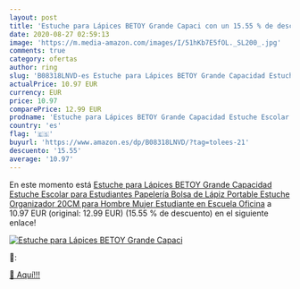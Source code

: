 ```yaml
---
layout: post
title: 'Estuche para Lápices BETOY Grande Capaci con un 15.55 % de descuento'
date: 2020-08-27 02:59:13
image: 'https://m.media-amazon.com/images/I/51hKb7E5fOL._SL200_.jpg'
comments: true
category: ofertas
author: ring
slug: 'B08318LNVD-es Estuche para Lápices BETOY Grande Capacidad Estuche Escolar para Estudiantes Papelería Bolsa de Lápiz Portable Estuche Organizador 20CM para Hombre Mujer Estudiante en Escuela Oficina'
actualPrice: 10.97 EUR
currency: EUR
price: 10.97
comparePrice: 12.99 EUR
prodname: 'Estuche para Lápices BETOY Grande Capacidad Estuche Escolar para Estudiantes Papelería Bolsa de Lápiz Portable Estuche Organizador 20CM para Hombre Mujer Estudiante en Escuela Oficina'
country: 'es'
flag: '🇪🇸'
buyurl: 'https://www.amazon.es/dp/B08318LNVD/?tag=tolees-21'
descuento: '15.55'
average: '10.97'
---
```


En este momento está [Estuche para Lápices BETOY Grande Capacidad Estuche Escolar para Estudiantes Papelería Bolsa de Lápiz Portable Estuche Organizador 20CM para Hombre Mujer Estudiante en Escuela Oficina](https://www.amazon.es/dp/B08318LNVD/?tag=tolees-21) a 10.97 EUR (original: 12.99 EUR) (15.55 %  de descuento) en el siguiente enlace!

[![Estuche para Lápices BETOY Grande Capaci](https://m.media-amazon.com/images/I/51hKb7E5fOL._SL200_.jpg)](https://www.amazon.es/dp/B08318LNVD/?tag=tolees-21)

🔎:


[🛒 Aquí!!!](https://www.amazon.es/dp/B08318LNVD/?tag=tolees-21)
